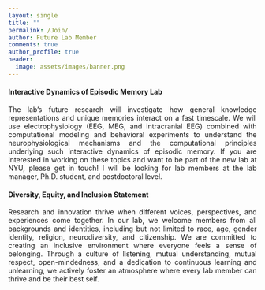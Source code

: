```yaml
---
layout: single
title: ""
permalink: /Join/
author: Future Lab Member
comments: true
author_profile: true
header:
  image: assets/images/banner.png
---
```

<h4>Interactive Dynamics of Episodic Memory Lab</h4>

 <p align="justify">
 The lab’s future research will investigate how general knowledge representations and unique memories interact on a fast timescale. We will use electrophysiology (EEG, MEG, and intracranial EEG) combined with computational modeling and behavioral experiments to understand the neurophysiological mechanisms and the computational principles underlying such interactive dynamics of episodic memory. If you are interested in working on these topics and want to be part of the new lab at NYU, please get in touch! I will be looking for lab members at the lab manager, Ph.D. student, and postdoctoral level.
 </p>
<h4>Diversity, Equity, and Inclusion Statement</h4>
 <p align="justify">
Research and innovation thrive when different voices, perspectives, and experiences come together. In our lab, we welcome members from all backgrounds and identities, including but not limited to race, age, gender identity, religion, neurodiversity, and citizenship. We are committed to creating an inclusive environment where everyone feels a sense of belonging. Through a culture of listening, mutual understanding, mutual respect, open-mindedness, and a dedication to continuous learning and unlearning, we actively foster an atmosphere where every lab member can thrive and be their best self.
 </p>